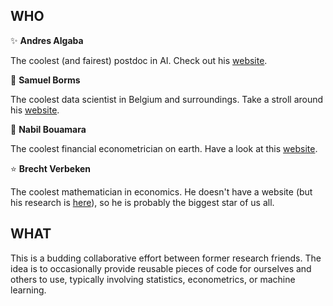 ## WHO

:sparkles: **Andres Algaba**

The coolest (and fairest) postdoc in AI. Check out his [website](https://www.andresalgaba.com/).

<!-- [![You think you're cooler than me?](https://img.youtube.com/vi/mqWq_48LxWQ/0.jpg)](https://www.youtube.com/watch?v=mqWq_48LxWQ) -->

:dizzy: **Samuel Borms**

The coolest data scientist in Belgium and surroundings. Take a stroll around his [website](https://www.samborms.com/).

:musical_note: **Nabil Bouamara**

The coolest financial econometrician on earth. Have a look at this [website](https://nblbmra.github.io/).

:star: **Brecht Verbeken**

The coolest mathematician in economics. He doesn't have a website (but his research is [here](https://researchportal.vub.be/en/persons/brecht-verbeken)), so he is probably the biggest star of us all.

## WHAT

This is a budding collaborative effort between former research friends. The idea is to occasionally provide reusable pieces of code for ourselves and others to use, typically involving statistics, econometrics, or machine learning.
